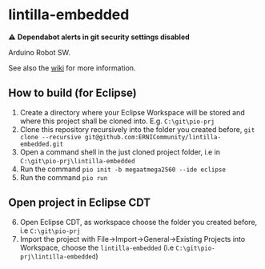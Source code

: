 lintilla-embedded
=================

:warning: **Dependabot alerts in git security settings disabled**

Arduino Robot SW.

See also the [wiki](https://github.com/ERNICommunity/lintilla-embedded/wiki) for more information.

## How to build (for Eclipse)
  1. Create a directory where your Eclipse Workspace will be stored and where this project shall be cloned into. E.g. `C:\git\pio-prj`
  2. Clone this repository recursively into the folder you created before, `git clone --recursive git@github.com:ERNICommunity/lintilla-embedded.git`
  3. Open a command shell in the just cloned project folder, i.e in `C:\git\pio-prj\lintilla-embedded`
  4. Run the command `pio init -b megaatmega2560 --ide eclipse`
  5. Run the command `pio run`

## Open project in Eclipse CDT
  6. Open Eclipse CDT, as workspace choose the folder you created before, i.e `C:\git\pio-prj`
  7. Import the project with File->Import->General->Existing Projects into Workspace, choose the `lintilla-embedded` (i.e `C:\git\pio-prj\lintilla-embedded`)
